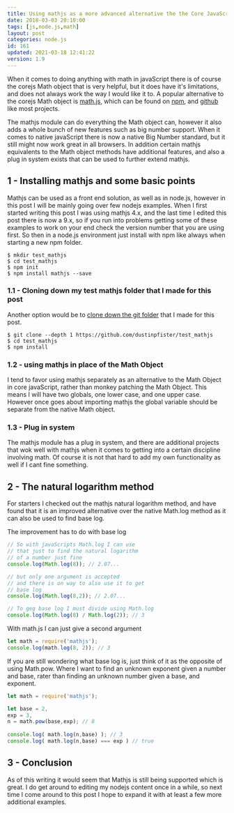 ```yaml
---
title: Using mathjs as a more advanced alternative the the Core JavaScript Math Object
date: 2018-03-03 20:10:00
tags: [js,node.js,math]
layout: post
categories: node.js
id: 161
updated: 2021-03-18 12:41:22
version: 1.9
---
```


When it comes to doing anything with math in javaScript there is of course the corejs Math object that is very helpful, but it does have it's limitations, and does not always work the way I would like it to. A popular alternative to the corejs Math object is [math.js](http://mathjs.org/), which can be found on [npm](https://www.npmjs.com/package/mathjs), and [github](https://github.com/josdejong/mathjs) like most projects. 

The mathjs module can do everything the Math object can, however it also adds a whole bunch of new features such as big number support. When it comes to native javaScript there is now a native Big Number standard, but it still might now work great in all browsers. In addition certain mathjs equivalents to the Math object methods have additional features, and also a plug in system exists that can be used to further extend mathjs.

<!-- more -->

## 1 - Installing mathjs and some basic points

Mathjs can be used as a front end solution, as well as in node.js, however in this post I will be mainly going over  few nodejs examples. When I first started writing this post I was using mathjs 4.x, and the last time I edited this post there is now a 9.x, so if you run into problems getting some of these examples to work on your end check the version number that you are using first. So then in a node.js environment just install with npm like always when starting a new npm folder.

```
$ mkdir test_mathjs
$ cd test_mathjs
$ npm init
$ npm install mathjs --save
```

### 1.1 - Cloning down my test mathjs folder that I made for this post

Another option would be to [clone down the git folder](https://github.com/dustinpfister/test_mathjs) that I made for this post.

```
$ git clone --depth 1 https://github.com/dustinpfister/test_mathjs
$ cd test_mathjs
$ npm install
```


### 1.2 - using mathjs in place of the Math Object

I tend to favor using mathjs separately as an alternative to the Math Object in core javaScript, rather than monkey patching the Math Object. This means I will have two globals, one lower case, and one upper case. However once goes about importing mathjs the global variable should be separate from the native Math object.

### 1.3 - Plug in system

The mathjs module has a plug in system, and there are additional projects that wok well with mathjs when it comes to getting into a certain discipline involving math. Of course it is not that hard to add my own functionality as well if I cant fine something.

## 2 - The natural logarithm method

For starters I checked out the mathjs natural logarithm method, and have found that it is an improved alternative over the native Math.log method as it can also be used to find base log.

The improvement has to do with base log

```js
// So with javaScripts Math.log I can use
// that just to find the natural logarithm
// of a number just fine
console.log(Math.log(8)); // 2.07...

// but only one argument is accepted
// and there is on way to also use it to get
// base log
console.log(Math.log(8,2)); // 2.07...

// To geg base log I must divide using Math.log
console.log(Math.log(8) / Math.log(2)); // 3
```

With math.js I can just give a second argument

```js
let math = require('mathjs');
console.log(math.log(8, 2)); // 3
```

If you are still wondering what base log is, just think of it as the opposite of using Math.pow. Where I want to find an unknown exponent given a number and base, rater than finding an unknown number given a base, and exponent.

```js
let math = require('mathjs');

let base = 2,
exp = 3,
n = math.pow(base,exp); // 8
 
console.log( math.log(n,base) ); // 3
console.log( math.log(n,base) === exp ) // true
```

## 3 - Conclusion

As of this writing it would seem that Mathjs is still being supported which is great. I do get around to editing my nodejs content once in a while, so next time I come around to this post I hope to expand it with at least a few more additional examples.


